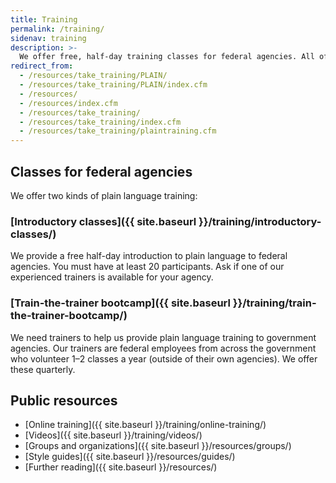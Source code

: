```yaml
---
title: Training
permalink: /training/
sidenav: training
description: >-
  We offer free, half-day training classes for federal agencies. All of our classes are based on the Federal Plain Language Guidelines and involve interactive writing exercises.
redirect_from:
  - /resources/take_training/PLAIN/
  - /resources/take_training/PLAIN/index.cfm
  - /resources/
  - /resources/index.cfm
  - /resources/take_training/
  - /resources/take_training/index.cfm
  - /resources/take_training/plaintraining.cfm
---
```


## Classes for federal agencies

We offer two kinds of plain language training:

### [Introductory classes]({{ site.baseurl }}/training/introductory-classes/)

We provide a free half-day introduction to plain language to federal agencies. You must have at least 20 participants. Ask if one of our experienced trainers is available for your agency.

### [Train-the-trainer bootcamp]({{ site.baseurl }}/training/train-the-trainer-bootcamp/)

We need trainers to help us provide plain language training to government agencies. Our trainers are federal employees from across the government who volunteer 1–2 classes a year (outside of their own agencies). We offer these quarterly.

## Public resources

* [Online training]({{ site.baseurl }}/training/online-training/)
* [Videos]({{ site.baseurl }}/training/videos/)
* [Groups and organizations]({{ site.baseurl }}/resources/groups/)
* [Style guides]({{ site.baseurl }}/resources/guides/)
* [Further reading]({{ site.baseurl }}/resources/)
